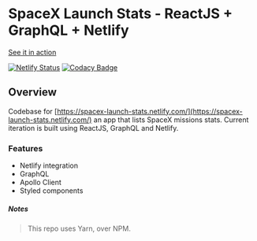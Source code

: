 # SpaceX Launch Stats - ReactJS + GraphQL + Netlify

[See it in action](https://spacex-launch-stats.netlify.com/)

[![Netlify Status](https://api.netlify.com/api/v1/badges/94b2bcff-7334-44d6-9153-e4cc390c9a84/deploy-status)](https://app.netlify.com/sites/spacex-launch-stats/deploys) [![Codacy Badge](https://api.codacy.com/project/badge/Grade/dda4da3bfd4347a59244df5fb7bf4fc8)](https://www.codacy.com/app/sthanleyso/spacex-launch-stats-frontend?utm_source=github.com&amp;utm_medium=referral&amp;utm_content=sthanleyso/spacex-launch-stats-frontend&amp;utm_campaign=Badge_Grade)

## Overview

Codebase for [https://spacex-launch-stats.netlify.com/](https://spacex-launch-stats.netlify.com/) an app that lists SpaceX missions stats.
Current iteration is built using ReactJS, GraphQL and Netlify.

### Features

- Netlify integration
- GraphQL
- Apollo Client
- Styled components

##### Notes

> This repo uses Yarn, over NPM.
